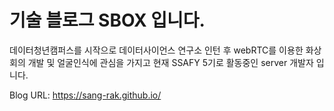 # 기술 블로그 SBOX 입니다.

데이터청년캠퍼스를 시작으로 데이터사이언스 연구소 인턴 후 webRTC를 이용한 화상회의 개발 및 얼굴인식에 관심을 가지고 현재 SSAFY 5기로 활동중인 server 개발자 입니다.

Blog URL: https://sang-rak.github.io/

